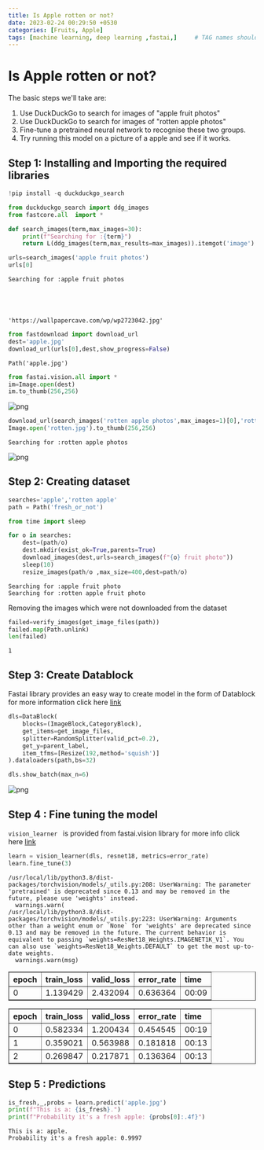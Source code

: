 ```yaml
---
title: Is Apple rotten or not?
date: 2023-02-24 00:29:50 +0530
categories: [Fruits, Apple]
tags: [machine learning, deep learning ,fastai,]     # TAG names should always be lowercase
---
```


# Is Apple rotten or not?

The basic steps we'll take are:
1. Use DuckDuckGo to search for images of "apple fruit photos"
2. Use DuckDuckGo to search for images of "rotten apple photos"
3. Fine-tune a pretrained neural network to recognise these two groups.
4. Try running this model on a picture of a apple and see if it works.


## Step 1: Installing and Importing the required libraries 


```python
!pip install -q duckduckgo_search
```


```python
from duckduckgo_search import ddg_images 
from fastcore.all  import *
```


```python
def search_images(term,max_images=30):
    print(f"Searching for :{term}")
    return L(ddg_images(term,max_results=max_images)).itemgot('image')
```


```python
urls=search_images('apple fruit photos')
urls[0]
```

    Searching for :apple fruit photos





    'https://wallpapercave.com/wp/wp2723042.jpg'




```python
from fastdownload import download_url 
dest='apple.jpg'
download_url(urls[0],dest,show_progress=False)
```




    Path('apple.jpg')




```python
from fastai.vision.all import * 
im=Image.open(dest)
im.to_thumb(256,256)
```




    
![png](blog1_files/blog1_8_0.png)
    




```python
download_url(search_images('rotten apple photos',max_images=1)[0],'rotten.jpg',show_progress=False)
Image.open('rotten.jpg').to_thumb(256,256)
```

    Searching for :rotten apple photos





    
![png](blog1_files/blog1_9_1.png)
    



## Step 2: Creating dataset 


```python
searches='apple','rotten apple'
path = Path('fresh_or_not')

from time import sleep 

for o in searches:
    dest=(path/o)
    dest.mkdir(exist_ok=True,parents=True)
    download_images(dest,urls=search_images(f"{o} fruit photo"))
    sleep(10)
    resize_images(path/o ,max_size=400,dest=path/o)
```

    Searching for :apple fruit photo
    Searching for :rotten apple fruit photo


Removing the images which were not downloaded from the dataset


```python
failed=verify_images(get_image_files(path))
failed.map(Path.unlink)
len(failed)
```




    1



## Step 3: Create Datablock

Fastai library provides an easy way to create model in the form of Datablock for more information click here [link](https://docs.fast.ai/data.block.html)


```python
dls=DataBlock(
    blocks=(ImageBlock,CategoryBlock),
    get_items=get_image_files,
    splitter=RandomSplitter(valid_pct=0.2),
    get_y=parent_label,
    item_tfms=[Resize(192,method='squish')]
).dataloaders(path,bs=32)

dls.show_batch(max_n=6)
```


    
![png](blog1_files/blog1_16_0.png)
    


## Step 4 : Fine tuning the model

```vision_learner ```
is provided from fastai.vision library for more info click here [link](https://docs.fast.ai/tutorial.vision.html)




```python
learn = vision_learner(dls, resnet18, metrics=error_rate)
learn.fine_tune(3)

```

    /usr/local/lib/python3.8/dist-packages/torchvision/models/_utils.py:208: UserWarning: The parameter 'pretrained' is deprecated since 0.13 and may be removed in the future, please use 'weights' instead.
      warnings.warn(
    /usr/local/lib/python3.8/dist-packages/torchvision/models/_utils.py:223: UserWarning: Arguments other than a weight enum or `None` for 'weights' are deprecated since 0.13 and may be removed in the future. The current behavior is equivalent to passing `weights=ResNet18_Weights.IMAGENET1K_V1`. You can also use `weights=ResNet18_Weights.DEFAULT` to get the most up-to-date weights.
      warnings.warn(msg)




<style>
    /* Turns off some styling */
    progress {
        /* gets rid of default border in Firefox and Opera. */
        border: none;
        /* Needs to be in here for Safari polyfill so background images work as expected. */
        background-size: auto;
    }
    progress:not([value]), progress:not([value])::-webkit-progress-bar {
        background: repeating-linear-gradient(45deg, #7e7e7e, #7e7e7e 10px, #5c5c5c 10px, #5c5c5c 20px);
    }
    .progress-bar-interrupted, .progress-bar-interrupted::-webkit-progress-bar {
        background: #F44336;
    }
</style>




<table border="1" class="dataframe">
  <thead>
    <tr style="text-align: left;">
      <th>epoch</th>
      <th>train_loss</th>
      <th>valid_loss</th>
      <th>error_rate</th>
      <th>time</th>
    </tr>
  </thead>
  <tbody>
    <tr>
      <td>0</td>
      <td>1.139429</td>
      <td>2.432094</td>
      <td>0.636364</td>
      <td>00:09</td>
    </tr>
  </tbody>
</table>




<style>
    /* Turns off some styling */
    progress {
        /* gets rid of default border in Firefox and Opera. */
        border: none;
        /* Needs to be in here for Safari polyfill so background images work as expected. */
        background-size: auto;
    }
    progress:not([value]), progress:not([value])::-webkit-progress-bar {
        background: repeating-linear-gradient(45deg, #7e7e7e, #7e7e7e 10px, #5c5c5c 10px, #5c5c5c 20px);
    }
    .progress-bar-interrupted, .progress-bar-interrupted::-webkit-progress-bar {
        background: #F44336;
    }
</style>




<table border="1" class="dataframe">
  <thead>
    <tr style="text-align: left;">
      <th>epoch</th>
      <th>train_loss</th>
      <th>valid_loss</th>
      <th>error_rate</th>
      <th>time</th>
    </tr>
  </thead>
  <tbody>
    <tr>
      <td>0</td>
      <td>0.582334</td>
      <td>1.200434</td>
      <td>0.454545</td>
      <td>00:19</td>
    </tr>
    <tr>
      <td>1</td>
      <td>0.359021</td>
      <td>0.563988</td>
      <td>0.181818</td>
      <td>00:13</td>
    </tr>
    <tr>
      <td>2</td>
      <td>0.269847</td>
      <td>0.217871</td>
      <td>0.136364</td>
      <td>00:13</td>
    </tr>
  </tbody>
</table>


## Step 5 : Predictions


```python
is_fresh,_,probs = learn.predict('apple.jpg')
print(f"This is a: {is_fresh}.")
print(f"Probability it's a fresh apple: {probs[0]:.4f}")
```



<style>
    /* Turns off some styling */
    progress {
        /* gets rid of default border in Firefox and Opera. */
        border: none;
        /* Needs to be in here for Safari polyfill so background images work as expected. */
        background-size: auto;
    }
    progress:not([value]), progress:not([value])::-webkit-progress-bar {
        background: repeating-linear-gradient(45deg, #7e7e7e, #7e7e7e 10px, #5c5c5c 10px, #5c5c5c 20px);
    }
    .progress-bar-interrupted, .progress-bar-interrupted::-webkit-progress-bar {
        background: #F44336;
    }
</style>







    This is a: apple.
    Probability it's a fresh apple: 0.9997




